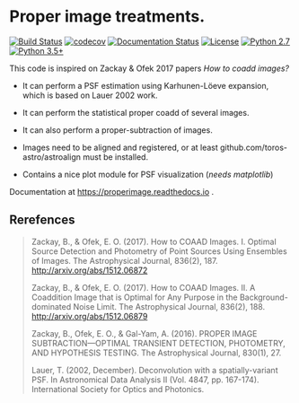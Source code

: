# Proper image treatments.

[![Build Status](https://travis-ci.org/toros-astro/ProperImage.svg?branch=master)](https://travis-ci.org/toros-astro/ProperImage)
[![codecov](https://codecov.io/gh/toros-astro/ProperImage/branch/master/graph/badge.svg)](https://codecov.io/gh/toros-astro/ProperImage)
[![Documentation Status](https://readthedocs.org/projects/properimage/badge/?version=latest)](http://properimage.readthedocs.io/en/latest/?badge=latest)
[![License](https://img.shields.io/badge/License-MIT-blue.svg)](https://tldrlegal.com/license/mit-license)
[![Python 2.7](https://img.shields.io/badge/python-2.7-blue.svg)](https://badge.fury.io/py/feets)
[![Python 3.5+](https://img.shields.io/badge/python-3.5+-blue.svg)](https://badge.fury.io/py/feets)

This code is inspired on Zackay & Ofek 2017 papers *How to coadd images?*

* It can perform a PSF estimation using Karhunen-Löeve expansion, which is based on Lauer 2002 work.

* It can perform the statistical proper coadd of several images.

* It can also perform a proper-subtraction of images.

* Images need to be aligned and registered, or at least github.com/toros-astro/astroalign must be installed.

* Contains a nice plot module for PSF visualization (_needs matplotlib_)


Documentation at https://properimage.readthedocs.io .

## Rerefences

> Zackay, B., & Ofek, E. O. (2017). How to COAAD Images. I. Optimal Source Detection and Photometry of Point Sources Using Ensembles of Images. The Astrophysical Journal, 836(2), 187. http://arxiv.org/abs/1512.06872
>
> Zackay, B., & Ofek, E. O. (2017). How to COAAD Images. II. A Coaddition Image that is Optimal for Any Purpose in the Background-dominated Noise Limit. The Astrophysical Journal, 836(2), 188. http://arxiv.org/abs/1512.06879
>
>Zackay, B., Ofek, E. O., & Gal-Yam, A. (2016). PROPER IMAGE SUBTRACTION—OPTIMAL TRANSIENT DETECTION, PHOTOMETRY, AND HYPOTHESIS TESTING. The Astrophysical Journal, 830(1), 27. 
>
>Lauer, T. (2002, December). Deconvolution with a spatially-variant PSF. In Astronomical Data Analysis II (Vol. 4847, pp. 167-174). International Society for Optics and Photonics. 
